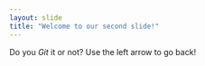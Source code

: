 ```yaml
---
layout: slide
title: "Welcome to our second slide!"
---
```

Do you *Git* it or not?
Use the left arrow to go back!
